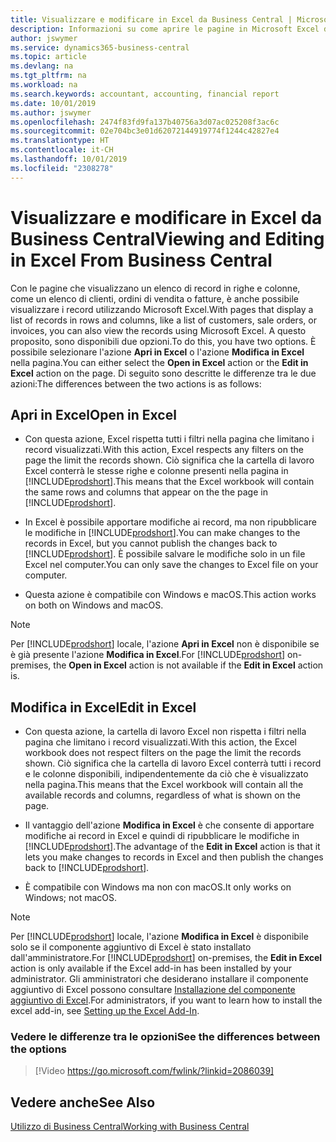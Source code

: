 ```yaml
---
title: Visualizzare e modificare in Excel da Business Central | Microsoft Docs
description: Informazioni su come aprire le pagine in Microsoft Excel da Business Central per una migliore analisi dei dati.
author: jswymer
ms.service: dynamics365-business-central
ms.topic: article
ms.devlang: na
ms.tgt_pltfrm: na
ms.workload: na
ms.search.keywords: accountant, accounting, financial report
ms.date: 10/01/2019
ms.author: jswymer
ms.openlocfilehash: 2474f83fd9fa137b40756a3d07ac025208f3ac6c
ms.sourcegitcommit: 02e704bc3e01d62072144919774f1244c42827e4
ms.translationtype: HT
ms.contentlocale: it-CH
ms.lasthandoff: 10/01/2019
ms.locfileid: "2308278"
---
```

# <a name="viewing-and-editing-in-excel-from-business-central"></a><span data-ttu-id="7133a-103">Visualizzare e modificare in Excel da Business Central</span><span class="sxs-lookup"><span data-stu-id="7133a-103">Viewing and Editing in Excel From Business Central</span></span> 

<span data-ttu-id="7133a-104">Con le pagine che visualizzano un elenco di record in righe e colonne, come un elenco di clienti, ordini di vendita o fatture, è anche possibile visualizzare i record utilizzando Microsoft Excel.</span><span class="sxs-lookup"><span data-stu-id="7133a-104">With pages that display a list of records in rows and columns, like a list of customers, sale orders, or invoices, you can also view the records using Microsoft Excel.</span></span> <span data-ttu-id="7133a-105">A questo proposito, sono disponibili due opzioni.</span><span class="sxs-lookup"><span data-stu-id="7133a-105">To do this, you have two options.</span></span> <span data-ttu-id="7133a-106">È possibile selezionare l'azione **Apri in Excel** o l'azione **Modifica in Excel** nella pagina.</span><span class="sxs-lookup"><span data-stu-id="7133a-106">You can either select the **Open in Excel** action or the **Edit in Excel** action on the page.</span></span> <span data-ttu-id="7133a-107">Di seguito sono descritte le differenze tra le due azioni:</span><span class="sxs-lookup"><span data-stu-id="7133a-107">The differences between the two actions is as follows:</span></span>  

## <a name="open-in-excel"></a><span data-ttu-id="7133a-108">Apri in Excel</span><span class="sxs-lookup"><span data-stu-id="7133a-108">Open in Excel</span></span>

-    <span data-ttu-id="7133a-109">Con questa azione, Excel rispetta tutti i filtri nella pagina che limitano i record visualizzati.</span><span class="sxs-lookup"><span data-stu-id="7133a-109">With this action, Excel respects any filters on the page the limit the records shown.</span></span> <span data-ttu-id="7133a-110">Ciò significa che la cartella di lavoro Excel conterrà le stesse righe e colonne presenti nella pagina in [!INCLUDE[prodshort](includes/prodshort.md)].</span><span class="sxs-lookup"><span data-stu-id="7133a-110">This means that the Excel workbook will contain the same rows and columns that appear on the the page in [!INCLUDE[prodshort](includes/prodshort.md)].</span></span>

-    <span data-ttu-id="7133a-111">In Excel è possibile apportare modifiche ai record, ma non ripubblicare le modifiche in [!INCLUDE[prodshort](includes/prodshort.md)].</span><span class="sxs-lookup"><span data-stu-id="7133a-111">You can make changes to the records in Excel, but you cannot publish the changes back to [!INCLUDE[prodshort](includes/prodshort.md)].</span></span> <span data-ttu-id="7133a-112">È possibile salvare le modifiche solo in un file Excel nel computer.</span><span class="sxs-lookup"><span data-stu-id="7133a-112">You can only save the changes to Excel file on your computer.</span></span> 

-    <span data-ttu-id="7133a-113">Questa azione è compatibile con Windows e macOS.</span><span class="sxs-lookup"><span data-stu-id="7133a-113">This action works on both on Windows and macOS.</span></span> 

>[!NOTE]
><span data-ttu-id="7133a-114">Per [!INCLUDE[prodshort](includes/prodshort.md)] locale, l'azione **Apri in Excel** non è disponibile se è già presente l'azione **Modifica in Excel**.</span><span class="sxs-lookup"><span data-stu-id="7133a-114">For [!INCLUDE[prodshort](includes/prodshort.md)] on-premises, the **Open in Excel** action is not available if the **Edit in Excel** action is.</span></span>

## <a name="edit-in-excel"></a><span data-ttu-id="7133a-115">Modifica in Excel</span><span class="sxs-lookup"><span data-stu-id="7133a-115">Edit in Excel</span></span>

-    <span data-ttu-id="7133a-116">Con questa azione, la cartella di lavoro Excel non rispetta i filtri nella pagina che limitano i record visualizzati.</span><span class="sxs-lookup"><span data-stu-id="7133a-116">With this action, the Excel workbook does not respect filters on the page the limit the records shown.</span></span> <span data-ttu-id="7133a-117">Ciò significa che la cartella di lavoro Excel conterrà tutti i record e le colonne disponibili, indipendentemente da ciò che è visualizzato nella pagina.</span><span class="sxs-lookup"><span data-stu-id="7133a-117">This means that the Excel workbook will contain all the available records and columns, regardless of what is shown on the page.</span></span> 

-    <span data-ttu-id="7133a-118">Il vantaggio dell'azione **Modifica in Excel** è che consente di apportare modifiche ai record in Excel e quindi di ripubblicare le modifiche in [!INCLUDE[prodshort](includes/prodshort.md)].</span><span class="sxs-lookup"><span data-stu-id="7133a-118">The advantage of the **Edit in Excel** action is that it lets you make changes to records in Excel and then publish the changes back to [!INCLUDE[prodshort](includes/prodshort.md)].</span></span>

-    <span data-ttu-id="7133a-119">È compatibile con Windows ma non con macOS.</span><span class="sxs-lookup"><span data-stu-id="7133a-119">It only works on Windows; not macOS.</span></span>

>[!NOTE]
><span data-ttu-id="7133a-120">Per [!INCLUDE[prodshort](includes/prodshort.md)] locale, l'azione **Modifica in Excel** è disponibile solo se il componente aggiuntivo di Excel è stato installato dall'amministratore.</span><span class="sxs-lookup"><span data-stu-id="7133a-120">For [!INCLUDE[prodshort](includes/prodshort.md)] on-premises, the **Edit in Excel** action is only available if the Excel add-in has been installed by your administrator.</span></span> <span data-ttu-id="7133a-121">Gli amministratori che desiderano installare il componente aggiuntivo di Excel possono consultare [Installazione del componente aggiuntivo di Excel](https://docs.microsoft.com/en-us/dynamics365/business-central/dev-itpro/administration/configuring-excel-addin).</span><span class="sxs-lookup"><span data-stu-id="7133a-121">For administrators, if you want to learn how to install the excel add-in, see [Setting up the Excel Add-In](https://docs.microsoft.com/en-us/dynamics365/business-central/dev-itpro/administration/configuring-excel-addin).</span></span>

### <a name="see-the-differences-between-the-options"></a><span data-ttu-id="7133a-122">Vedere le differenze tra le opzioni</span><span class="sxs-lookup"><span data-stu-id="7133a-122">See the differences between the options</span></span> 
> [!Video https://go.microsoft.com/fwlink/?linkid=2086039]

## <a name="see-also"></a><span data-ttu-id="7133a-123">Vedere anche</span><span class="sxs-lookup"><span data-stu-id="7133a-123">See Also</span></span>
[<span data-ttu-id="7133a-124">Utilizzo di Business Central</span><span class="sxs-lookup"><span data-stu-id="7133a-124">Working with Business Central</span></span>](ui-work-product.md)  
